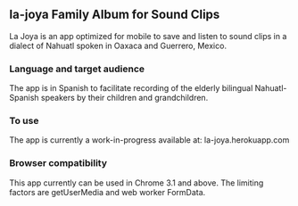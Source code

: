 ## la-joya Family Album for Sound Clips

La Joya is an app optimized for mobile to save and listen to sound
clips in a dialect of Nahuatl spoken in Oaxaca and Guerrero, Mexico.

### Language and target audience

The app is in Spanish to facilitate recording of the elderly bilingual Nahuatl-Spanish speakers by their children and grandchildren.

### To use

The app is currently a work-in-progress available at:
la-joya.herokuapp.com

### Browser compatibility

This app currently can be used in Chrome 3.1 and above. The limiting factors
are getUserMedia and web worker FormData.
